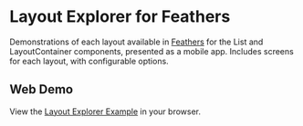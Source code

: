 # Layout Explorer for Feathers

Demonstrations of each layout available in [Feathers](http://feathersui.com/) for the List and LayoutContainer components, presented as a mobile app. Includes screens for each layout, with configurable options.

## Web Demo

View the [Layout Explorer Example](http://feathersui.com/examples/layout-explorer/) in your browser.